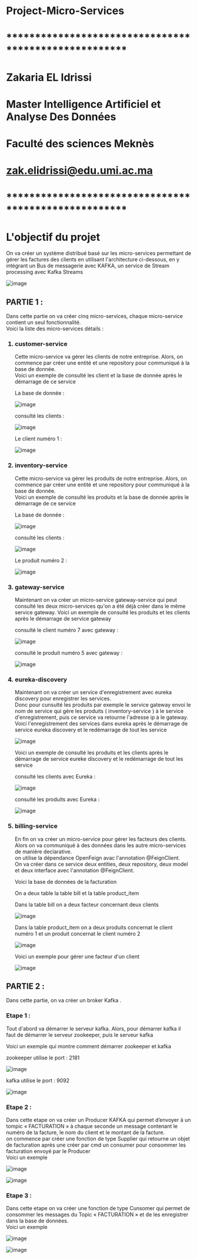 # Project-Micro-Services

# *****************************************************
# Zakaria EL Idrissi
# Master Intelligence Artificiel et Analyse Des Données
# Faculté des sciences Meknès
# zak.elidrissi@edu.umi.ac.ma
# *****************************************************

# <h1>L'objectif du projet </h1>
<p>
 On va créer un système distribué basé sur les micro-services permettant de gérer les factures des clients en utilisant
 l'architecture ci-dessous, en y intégrant un Bus de messagerie avec KAFKA, un service de Stream processing avec Kafka Streams
</p>

![image](https://user-images.githubusercontent.com/61559275/173114013-41035ad7-7a80-4d61-b608-64910820adfb.png)

<h2> PARTIE 1 : </h2>
<p>
 Dans cette partie on va créer cinq micro-services, chaque micro-service contient un seul fonctionnalité.<br>
 Voici la liste des micro-services détails :
</p>
<ol>
 <h3> <li> customer-service </li> </h3>
 <p>
  Cette micro-service va gérer les clients de notre entreprise. Alors, on commence par créer une entité et une repository
  pour communiqué à la base de donnée.<br>
  Voici un exemple de consulté les client et la base de donnée après le démarrage de ce service
 </p>
 <p> La base de donnée : </p>
 
 ![image](https://user-images.githubusercontent.com/61559275/173117120-7508ae8d-0aff-48e1-bb32-61a4cc535a5f.png)

 <p> consulté les clients : </p>
 
 ![image](https://user-images.githubusercontent.com/61559275/173117258-e22a6d99-a7d0-4756-89a8-846234d612d3.png)

 <p> Le client numéro 1 : </p>
 
 ![image](https://user-images.githubusercontent.com/61559275/173117301-280e118f-bc58-4690-9ecf-ddb6d06aea8f.png)

 <h3> <li> inventory-service </li> </h3>
 <p>
  Cette micro-service va gérer les produits de notre entreprise. Alors, on commence par créer une entité et une repository
  pour communiqué à la base de donnée.<br>
  Voici un exemple de consulté les produits et la base de donnée après le démarrage de ce service
 </p>
 <p> La base de donnée : </p>
 
 ![image](https://user-images.githubusercontent.com/61559275/173118374-5b26b977-b1be-48aa-8f94-df9290ac880f.png)
 
 <p> consulté les clients : </p>
 
 ![image](https://user-images.githubusercontent.com/61559275/173118638-80a7de77-935b-4505-bbff-ce97c17d4aa6.png)

 <p> Le produit numéro 2 : </p>
 
 ![image](https://user-images.githubusercontent.com/61559275/173118704-328df11c-9ee0-4394-b7cd-4d17f98c8ff1.png)

 <h3> <li> gateway-service </li> </h3>
 <p>
  Maintenant on va créer un micro-service gateway-service qui peut consulté les deux micro-services qu'on a été 
  déjà créer dans le même service gateway.
  Voici un exemple de consulté les produits et les clients après le démarrage de service gateway
 </p>
 <p> consulté le client numéro 7 avec gateway : </p>
 
 ![image](https://user-images.githubusercontent.com/61559275/173121610-388012ce-3901-40f9-b97b-7a41fc77c6cb.png)
 
 <p> consulté le produit numéro 5 avec gateway : </p>
 
 ![image](https://user-images.githubusercontent.com/61559275/173121401-b19e64d2-02d2-48b6-8439-b1aefb7ff976.png)

 <h3> <li> eureka-discovery </li> </h3>
 <p>
  Maintenant on va créer un service d'enregistrement avec eureka discovery pour enregistrer les services.<br>
  Donc pour cunsulté les produits par exemple le service gateway envoi le nom de service qui gére les produits 
  ( inventory-service ) à le service d'enregistrement, puis ce service va retourne l'adresse ip à le gateway.<br>
  Voici l'enregistrement des services dans eureka après le démarrage de service eureka discovery et 
  le redémarrage de tout les service
 </p>
 
 ![image](https://user-images.githubusercontent.com/61559275/173124930-14a5a8f3-5d06-4029-8998-a4f31df004c3.png)
 
 <p>
  Voici un exemple de consulté les produits et les clients après le démarrage de service eureke discovery et 
  le redémarrage de tout les service 
 </p>
 <p> consulté les clients avec Eureka : </p>
 
 ![image](https://user-images.githubusercontent.com/61559275/173125151-49bd4ff0-6014-418b-aaff-542d3f6564d7.png)

 <p> consulté les produits avec Eureka : </p>
 
 ![image](https://user-images.githubusercontent.com/61559275/173125538-13aaac48-0e26-4e29-95dc-253d5af14d87.png)

 <h3> <li> billing-service </li> </h3>
 <p>
  En fin on va créer un micro-service pour gérer les facteurs des clients. Alors on va communiqué à des données dans 
  les autre micro-services de manière declarative.<br>
  on utilise la dépendance OpenFeign avac l'annotation @FeignClient.<br>
  On va créer dans ce service deux entities, deux repository, deux model et deux interface avec l'annotation @FeignClient.
 </p>
 <p> Voici la base de données de la facturation </p>
 <p>On a deux table la table bill et la table product_item</p>
 <p> Dans la table bill on a deux facteur concernant deux clients</p>
 
 ![image](https://user-images.githubusercontent.com/61559275/173128111-84eb2a08-272d-487a-ba7f-8f4d9f7cd776.png)

 <p>Dans la table product_item on a deux produits concernat le client numéro 1 et un produit concernat le client numéro 2
 
 ![image](https://user-images.githubusercontent.com/61559275/173128164-44123f41-b9f8-4407-a097-2b3e0085275c.png)
 
 <p> Voici un exemple pour gérer une facteur d'un client </p>
 
![image](https://user-images.githubusercontent.com/61559275/173128474-10de477a-4c50-42e3-8588-20ba31675de1.png)
  
</ol>

<h2> PARTIE 2 : </h2>
<p>Dans cette partie, on va créer un broker Kafka .</p> 
<h3>Etape 1 :</h3>
<p>
 Tout d'abord va démarrer le serveur kafka. Alors, pour démarrer kafka il faut de démarrer le serveur zookeeper, puis le serveur kafka
</p>
<p>Voici un exemple qui montre comment démarrer zookeeper et kafka</p>
<p>zookeeper utilise le port : 2181</p>

![image](https://user-images.githubusercontent.com/61559275/172463937-71f61644-e9a4-43e7-9326-bbbc2e373223.png)

<p>kafka utilise le port : 9092</p>

![image](https://user-images.githubusercontent.com/61559275/172465006-9494cfaa-9ac5-4f46-81c7-cf5eed5a3758.png)

<h3>Etape 2 :</h3>
<p>
 Dans cette etape on va créer un Producer KAFKA qui permet d’envoyer à un tompic « FACTURATION » à chaque seconde un message
 contenant le numéro de la facture, le nom du client et le montant de la facture.<br>
 on commence par créer une fonction de type Supplier qui retourne un objet de facturation après une créer par cmd un 
 consumer pour consommer les facturation envoyé par le Producer<br>
 Voici un exemple
</p>

![image](https://user-images.githubusercontent.com/61559275/173151325-8e93f5b6-f524-4ae1-b27e-f2f21daaec86.png)

![image](https://user-images.githubusercontent.com/61559275/173151895-0d04bf67-7a29-4ef7-9af1-8d7b899420fd.png)

<h3>Etape 3 : </h3>
<p>
 Dans cette etape on va créer une fonction de type Cunsomer qui permet de consommer les messages du Topic
 « FACTURATION » et de les enregistrer dans la base de données.<br>
 Voici un exemple 
</p>

![image](https://user-images.githubusercontent.com/61559275/173153157-51926822-422c-4dc1-a5a6-b1d0d056df7f.png)

![image](https://user-images.githubusercontent.com/61559275/173153234-5a6091e5-7e20-4b49-be19-a2eed9bb6f83.png)











